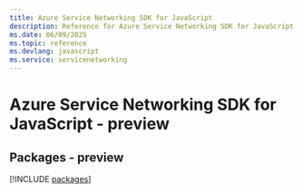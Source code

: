 ```yaml
---
title: Azure Service Networking SDK for JavaScript
description: Reference for Azure Service Networking SDK for JavaScript
ms.date: 06/09/2025
ms.topic: reference
ms.devlang: javascript
ms.service: servicenetworking
---
```

# Azure Service Networking SDK for JavaScript - preview
## Packages - preview
[!INCLUDE [packages](service-networking-index.md)]